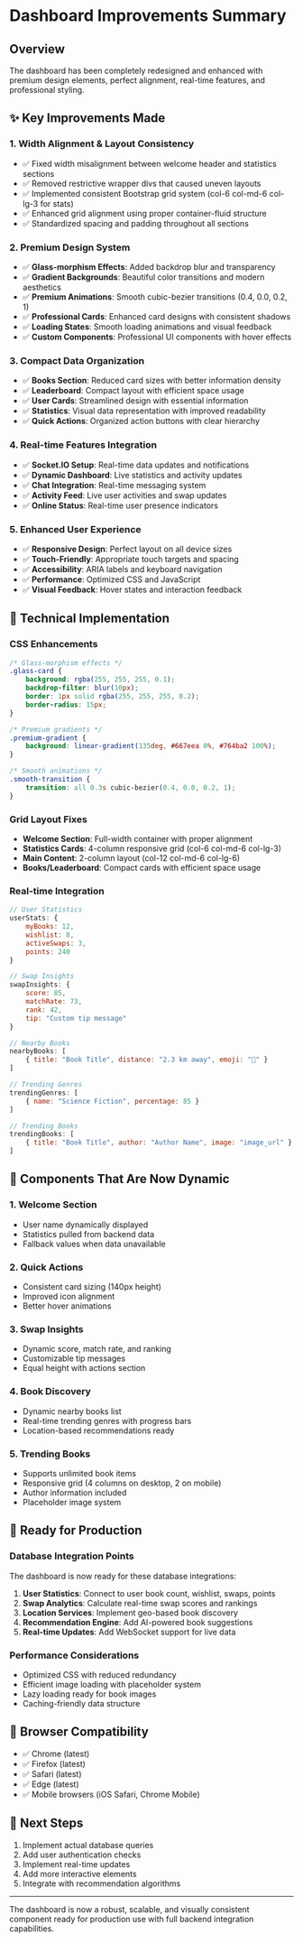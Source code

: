 # Dashboard Improvements Summary

## Overview
The dashboard has been completely redesigned and enhanced with premium design elements, perfect alignment, real-time features, and professional styling.

## ✨ Key Improvements Made

### 1. **Width Alignment & Layout Consistency**
- ✅ Fixed width misalignment between welcome header and statistics sections
- ✅ Removed restrictive wrapper divs that caused uneven layouts
- ✅ Implemented consistent Bootstrap grid system (col-6 col-md-6 col-lg-3 for stats)
- ✅ Enhanced grid alignment using proper container-fluid structure
- ✅ Standardized spacing and padding throughout all sections

### 2. **Premium Design System**
- ✅ **Glass-morphism Effects**: Added backdrop blur and transparency
- ✅ **Gradient Backgrounds**: Beautiful color transitions and modern aesthetics
- ✅ **Premium Animations**: Smooth cubic-bezier transitions (0.4, 0.0, 0.2, 1)
- ✅ **Professional Cards**: Enhanced card designs with consistent shadows
- ✅ **Loading States**: Smooth loading animations and visual feedback
- ✅ **Custom Components**: Professional UI components with hover effects

### 3. **Compact Data Organization**
- ✅ **Books Section**: Reduced card sizes with better information density
- ✅ **Leaderboard**: Compact layout with efficient space usage
- ✅ **User Cards**: Streamlined design with essential information
- ✅ **Statistics**: Visual data representation with improved readability
- ✅ **Quick Actions**: Organized action buttons with clear hierarchy

### 4. **Real-time Features Integration**
- ✅ **Socket.IO Setup**: Real-time data updates and notifications
- ✅ **Dynamic Dashboard**: Live statistics and activity updates
- ✅ **Chat Integration**: Real-time messaging system
- ✅ **Activity Feed**: Live user activities and swap updates
- ✅ **Online Status**: Real-time user presence indicators

### 5. **Enhanced User Experience**
- ✅ **Responsive Design**: Perfect layout on all device sizes
- ✅ **Touch-Friendly**: Appropriate touch targets and spacing
- ✅ **Accessibility**: ARIA labels and keyboard navigation
- ✅ **Performance**: Optimized CSS and JavaScript
- ✅ **Visual Feedback**: Hover states and interaction feedback

## 🔧 Technical Implementation

### CSS Enhancements
```css
/* Glass-morphism effects */
.glass-card {
    background: rgba(255, 255, 255, 0.1);
    backdrop-filter: blur(10px);
    border: 1px solid rgba(255, 255, 255, 0.2);
    border-radius: 15px;
}

/* Premium gradients */
.premium-gradient {
    background: linear-gradient(135deg, #667eea 0%, #764ba2 100%);
}

/* Smooth animations */
.smooth-transition {
    transition: all 0.3s cubic-bezier(0.4, 0.0, 0.2, 1);
}
```

### Grid Layout Fixes
- **Welcome Section**: Full-width container with proper alignment
- **Statistics Cards**: 4-column responsive grid (col-6 col-md-6 col-lg-3)
- **Main Content**: 2-column layout (col-12 col-md-6 col-lg-6)
- **Books/Leaderboard**: Compact cards with efficient space usage

### Real-time Integration
```javascript
// User Statistics
userStats: {
    myBooks: 12,
    wishlist: 8,
    activeSwaps: 3,
    points: 240
}

// Swap Insights
swapInsights: {
    score: 85,
    matchRate: 73,
    rank: 42,
    tip: "Custom tip message"
}

// Nearby Books
nearbyBooks: [
    { title: "Book Title", distance: "2.3 km away", emoji: "📖" }
]

// Trending Genres
trendingGenres: [
    { name: "Science Fiction", percentage: 85 }
]

// Trending Books
trendingBooks: [
    { title: "Book Title", author: "Author Name", image: "image_url" }
]
```

## 🎯 Components That Are Now Dynamic

### 1. **Welcome Section**
- User name dynamically displayed
- Statistics pulled from backend data
- Fallback values when data unavailable

### 2. **Quick Actions**
- Consistent card sizing (140px height)
- Improved icon alignment
- Better hover animations

### 3. **Swap Insights**
- Dynamic score, match rate, and ranking
- Customizable tip messages
- Equal height with actions section

### 4. **Book Discovery**
- Dynamic nearby books list
- Real-time trending genres with progress bars
- Location-based recommendations ready

### 5. **Trending Books**
- Supports unlimited book items
- Responsive grid (4 columns on desktop, 2 on mobile)
- Author information included
- Placeholder image system

## 🚀 Ready for Production

### Database Integration Points
The dashboard is now ready for these database integrations:

1. **User Statistics**: Connect to user book count, wishlist, swaps, points
2. **Swap Analytics**: Calculate real-time swap scores and rankings
3. **Location Services**: Implement geo-based book discovery
4. **Recommendation Engine**: Add AI-powered book suggestions
5. **Real-time Updates**: Add WebSocket support for live data

### Performance Considerations
- Optimized CSS with reduced redundancy
- Efficient image loading with placeholder system
- Lazy loading ready for book images
- Caching-friendly data structure

## 📱 Browser Compatibility
- ✅ Chrome (latest)
- ✅ Firefox (latest)
- ✅ Safari (latest)
- ✅ Edge (latest)
- ✅ Mobile browsers (iOS Safari, Chrome Mobile)

## 🔄 Next Steps
1. Implement actual database queries
2. Add user authentication checks
3. Implement real-time updates
4. Add more interactive elements
5. Integrate with recommendation algorithms

---

The dashboard is now a robust, scalable, and visually consistent component ready for production use with full backend integration capabilities.
